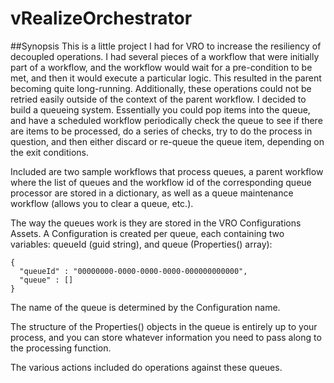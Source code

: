 # vRealizeOrchestrator


##Synopsis
This is a little project I had for VRO to increase the resiliency of decoupled operations.
I had several pieces of a workflow that were initially part of a workflow, and the workflow would wait for a pre-condition to be met, and then it would execute a particular logic.  This resulted in the parent becoming quite long-running.  Additionally, these operations could not be retried easily outside of the context of the parent workflow.  I decided to build a queueing system.  Essentially you could pop items into the queue, and have a scheduled workflow periodically check the queue to see if there are items to be processed, do a series of checks, try to do the process in question, and then either discard or re-queue the queue item, depending on the exit conditions.

Included are two sample workflows that process queues, a parent workflow where the list of queues and the workflow id of the corresponding queue processor are stored in a dictionary, as well as a queue maintenance workflow (allows you to clear a queue, etc.).

The way the queues work is they are stored in the VRO Configurations Assets. A Configuration is created per queue, each containing two variables: queueId (guid string), and  queue (Properties() array):
```
{
  "queueId" : "00000000-0000-0000-0000-000000000000",
  "queue" : []
}
```
The name of the queue is determined by the Configuration name.

The structure of the Properties() objects in the queue is entirely up to your process, and you can store whatever information you need to pass along to the processing function.

The various actions included do operations against these queues. 
